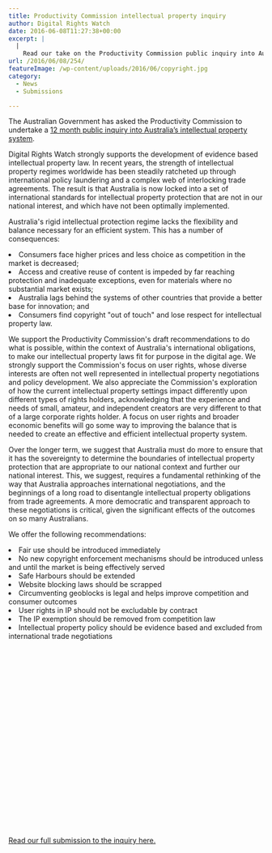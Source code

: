 ```yaml
---
title: Productivity Commission intellectual property inquiry
author: Digital Rights Watch
date: 2016-06-08T11:27:38+00:00
excerpt: |
  |
    Read our take on the Productivity Commission public inquiry into Australia's intellectual property system.
url: /2016/06/08/254/
featureImage: /wp-content/uploads/2016/06/copyright.jpg
category:
  - News
  - Submissions

---
```

<p class="p1">
  The Australian Government has asked the Productivity Commission to undertake a <a href="http://www.pc.gov.au/inquiries/current/intellectual-property#report">12 month public inquiry into Australia&#8217;s intellectual property system</a>.
</p>

<p class="p1">
  Digital Rights Watch strongly supports the development of evidence based intellectual property law. In recent years, the strength of intellectual property regimes worldwide has been steadily ratcheted up through international policy laundering and a complex web of interlocking trade agreements. The result is that Australia is now locked into a set of international standards for intellectual property protection that are not in our national interest, and which have not been optimally implemented.
</p>

<p class="p1">
  Australia's rigid intellectual protection regime lacks the flexibility and balance necessary for an efficient system. This has a number of consequences:
</p>

<li class="p1">
  Consumers face higher prices and less choice as competition in the market is decreased;
</li>
<li class="p1">
  Access and creative reuse of content is impeded by far reaching protection and inadequate exceptions, even for materials where no substantial market exists;
</li>
<li class="p1">
  Australia lags behind the systems of other countries that provide a better base for innovation; and
</li>
<li class="p1">
  Consumers find copyright "out of touch" and lose respect for intellectual property law.
</li>

<p class="p1">
  We support the Productivity Commission's draft recommendations to do what is possible, within the context of Australia's international obligations, to make our intellectual property laws fit for purpose in the digital age. We strongly support the Commission's focus on user rights, whose diverse interests are often not well represented in intellectual property negotiations and policy development. We also appreciate the Commission's exploration of how the current intellectual property settings impact differently upon different types of rights holders, acknowledging that the experience and needs of small, amateur, and independent creators are very different to that of a large corporate rights holder. A focus on user rights and broader economic benefits will go some way to improving the balance that is needed to create an effective and efficient intellectual property system.
</p>

<p class="p1">
  Over the longer term, we suggest that Australia must do more to ensure that it has the sovereignty to determine the boundaries of intellectual property protection that are appropriate to our national context and further our national interest. This, we suggest, requires a fundamental rethinking of the way that Australia approaches international negotiations, and the beginnings of a long road to disentangle intellectual property obligations from trade agreements. A more democratic and transparent approach to these negotiations is critical, given the significant effects of the outcomes on so many Australians.
</p>

<p class="p1">
  We offer the following recommendations:
</p>

<li class="p1">
  Fair use should be introduced immediately
</li>
<li class="p1">
  No new copyright enforcement mechanisms should be introduced unless and until the market is being effectively served
</li>
<li class="p1">
  Safe Harbours should be extended
</li>
<li class="p1">
  Website blocking laws should be scrapped
</li>
<li class="p1">
  Circumventing geoblocks is legal and helps improve competition and consumer outcomes
</li>
<li class="p1">
  User rights in IP should not be excludable by contract
</li>
<li class="p1">
  The IP exemption should be removed from competition law
</li>
<li class="p1">
  Intellectual property policy should be evidence based and excluded from international trade negotiations
</li>

<div data-configid="29076025/47068601" style="width:100%; height:372px;" class="issuuembed">
</div>



[Read our full submission to the inquiry here.][1]

 [1]: /wp-content/uploads/2016/06/PC-IP-June-2016.pdf
